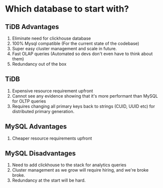 # Which database to start with?

## TiDB Advantages

1. Eliminate need for clickhouse database
2. 100% Mysql compatible (For the current state of the codebase)
3. Super easy cluster management and scale in future.
4. Fast OLAP queries (Automated so devs don't even have to think about them)
5. Redundancy out of the box

## TiDB

1. Expensive resource requirement upfront
2. Cannot see any evidence showing that it's more performant than MySQL for OLTP queries
3. Requires changing all primary keys back to strings (CUID, UUID etc) for distributed primary generation.

## MySQL Advantages

1. Cheaper resource requirements upfront

## MySQL Disadvantages

1. Need to add clickhouse to the stack for analytics queries
2. Cluster management as we grow will require hiring, and we're broke broke.
3. Redundancy at the start will be hard.
